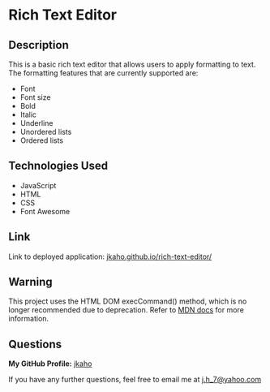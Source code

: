 # Rich Text Editor 

## Description 

This is a basic rich text editor that allows users to apply formatting to text. The formatting features that are currently supported are: 
- Font
- Font size 
- Bold 
- Italic
- Underline 
- Unordered lists
- Ordered lists

## Technologies Used

- JavaScript
- HTML
- CSS
- Font Awesome

## Link

Link to deployed application: [jkaho.github.io/rich-text-editor/](https://jkaho.github.io/rich-text-editor/)

## Warning 

This project uses the HTML DOM execCommand() method, which is no longer recommended due to deprecation. Refer to [MDN docs](https://developer.mozilla.org/en-US/docs/Web/API/Document/execCommand) for more information.

## Questions 

**My GitHub Profile:** [jkaho](https://www.github.com/jkaho/inspecti)

If you have any further questions, feel free to email me at [j.h_7@yahoo.com](j.h_7@yahoo.com)